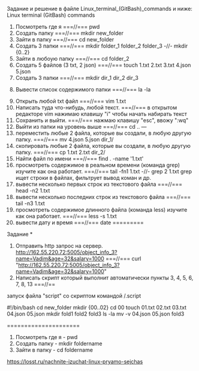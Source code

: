 Задание и решение в файле Linux_terminal_(GitBash)_commands и ниже:
Linux terminal (GitBash) commands

1) Посмотреть где я ===//=== pwd
2) Создать папку ===//=== mkdir new_folder
3) Зайти в папку ===//=== cd new_folder
4) Создать 3 папки ===//=== mkdir folder_1 folder_2 folder_3 -//- mkdir {0..2}
5) Зайти в любоую папку ===//=== cd folder_2
6) Создать 5 файлов (3 txt, 2 json) ===//=== touch 1.txt 2.txt 3.txt 4.json 5.json 
7) Создать 3 папки ===//=== mkdir dir_1 dir_2 dir_3 
8. Вывести список содержимого папки ===//=== la -la
9) Открыть любой txt файл ===//=== vim 1.txt
10) Написать туда что-нибудь, любой текст. ===//=== в открытом редакторе vim нажимаю клавишу "i" чтобы начать набирать текст
11) Сохранить и выйти. ===//=== нажмаю клавишу "esc", ввожу ":wq"
12) Выйти из папки на уровень выше ===//=== cd ..
—
13) переместить любые 2 файла, которые вы создали, в любую другую папку. ===//=== mv 4.json 5.json dir_1/
14) скопировать любые 2 файла, которые вы создали, в любую другую папку. ===//=== cp 1.txt 2.txt dir_2/
15) Найти файл по имени ===//=== find . -name '1.txt'
16) просмотреть содержимое в реальном времени (команда grep) изучите как она работает. ===//=== tail -fn1 1.txt -//- grep 2 1.txt grep ищет строки в файлах, фильтрует вывод коман и др.
17) вывести несколько первых строк из текстового файла ===//=== head -n2 1.txt
18) вывести несколько последних строк из текстового файла ===//=== tail -n3 1.txt
19) просмотреть содержимое длинного файла (команда less) изучите как она работает. ===//=== less -s 1.txt 
20) вывести дату и время ===//=== date
=========

Задание *
1) Отправить http запрос на сервер.
http://162.55.220.72:5005/object_info_3?name=Vadim&age=32&salary=1000 ===//=== curl "http://162.55.220.72:5005/object_info_3?name=Vadim&age=32&salary=1000"
2) Написать скрипт который выполнит автоматически пункты 3, 4, 5, 6, 7, 8, 13 ===//==

запуск файла "script" со скриптом командой /.script 

#!/bin/bash
cd new_folder
mkdir {00..02}
cd 00
touch 01.txt 02.txt 03.txt 04.json 05.json
mkdir fold1 fold2 fold3
ls -la
mv -v 04.json 05.json fold3


=====================
1) Посмотреть где я - pwd
2) Создать папку - mkdir foldername
3) Зайти в папку - cd foldername

https://losst.ru/nachnite-izuchat-linux-pryamo-sejchas
